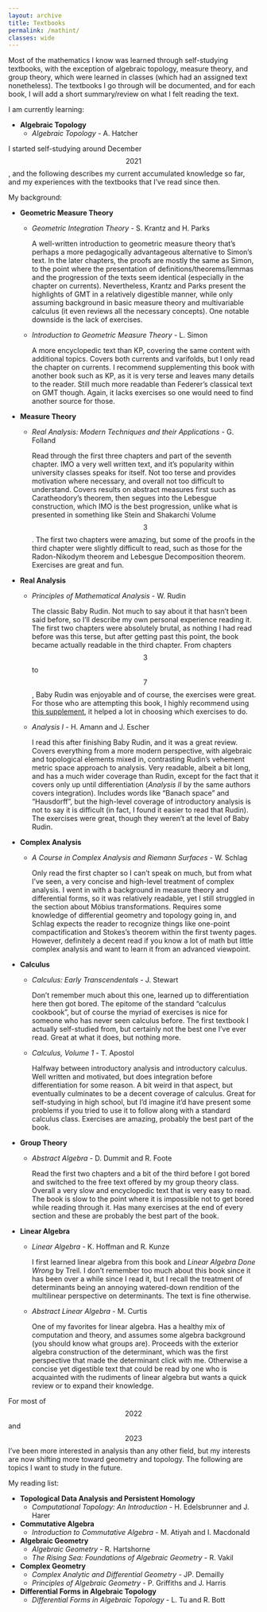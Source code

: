 ```yaml
---
layout: archive
title: Textbooks
permalink: /mathint/
classes: wide
---
```


Most of the mathematics I know was learned through self-studying textbooks, with the exception of algebraic topology, measure theory, and group theory, which were learned in classes (which had an assigned text nonetheless). The textbooks I go through will be documented, and for each book, I will add a short summary/review on what I felt reading the text. 

I am currently learning:

- **Algebraic Topology**
    - *Algebraic Topology* - A. Hatcher

I started self-studying around December $$2021$$, and the following describes my current accumulated knowledge so far, and my experiences with the textbooks that I’ve read since then.

My background:

- **Geometric Measure Theory**
    - *Geometric Integration Theory* - S. Krantz and H. Parks
        
        A well-written introduction to geometric measure theory that’s perhaps a more pedagogically advantageous alternative to Simon’s text. In the later chapters, the proofs are mostly the same as Simon, to the point where the presentation of definitions/theorems/lemmas and the progression of the texts seem identical (especially in the chapter on currents). Nevertheless, Krantz and Parks present the highlights of GMT in a relatively digestible manner, while only assuming background in basic measure theory and multivariable calculus (it even reviews all the necessary concepts). One notable downside is the lack of exercises.
        
    - *Introduction to Geometric Measure Theory* - L. Simon
        
        A more encyclopedic text than KP, covering the same content with additional topics. Covers both currents and varifolds, but I only read the chapter on currents. I recommend supplementing this book with another book such as KP, as it is very terse and leaves many details to the reader. Still much more readable than Federer’s classical text on GMT though. Again, it lacks exercises so one would need to find another source for those.
        
- **Measure Theory**
    - *Real Analysis: Modern Techniques and their Applications* - G. Folland
        
        Read through the first three chapters and part of the seventh chapter. IMO a very well written text, and it’s popularity within university classes speaks for itself. Not too terse and provides motivation where necessary, and overall not too difficult to understand. Covers results on abstract measures first such as Caratheodory’s theorem, then segues into the Lebesgue construction, which IMO is the best progression, unlike what is presented in something like Stein and Shakarchi Volume $$3$$. The first two chapters were amazing, but some of the proofs in the third chapter were slightly difficult to read, such as those for the Radon-Nikodym theorem and Lebesgue Decomposition theorem. Exercises are great and fun.
        
- **Real Analysis**
    - *Principles of Mathematical Analysis* - W. Rudin
        
        The classic Baby Rudin. Not much to say about it that hasn’t been said before, so I’ll describe my own personal experience reading it. The first two chapters were absolutely brutal, as nothing I had read before was this terse, but after getting past this point, the book became actually readable in the third chapter. From chapters $$3$$ to $$7$$, Baby Rudin was enjoyable and of course, the exercises were great. For those who are attempting this book, I highly recommend using [this supplement](https://math.berkeley.edu/~gbergman/ug.hndts/m104_Rudin_exs.pdf), it helped a lot in choosing which exercises to do.
        
    - *Analysis I* - H. Amann and J. Escher
        
        I read this after finishing Baby Rudin, and it was a great review. Covers everything from a more modern perspective, with algebraic and topological elements mixed in, contrasting Rudin’s vehement metric space approach to analysis. Very readable, albeit a bit long, and has a much wider coverage than Rudin, except for the fact that it covers only up until differentiation (*Analysis II* by the same authors covers integration). Includes words like “Banach space” and “Hausdorff”, but the high-level coverage of introductory analysis is not to say it is difficult (in fact, I found it easier to read that Rudin). The exercises were great, though they weren’t at the level of Baby Rudin.
        
- **Complex Analysis**
    - *A Course in Complex Analysis and Riemann Surfaces* - W. Schlag
        
        Only read the first chapter so I can’t speak on much, but from what I’ve seen, a very concise and high-level treatment of complex analysis. I went in with a background in measure theory and differential forms, so it was relatively readable, yet I still struggled in the section about Möbius transformations. Requires some knowledge of differential geometry and topology going in, and Schlag expects the reader to recognize things like one-point compactification and Stokes’s theorem within the first twenty pages. However, definitely a decent read if you know a lot of math but little complex analysis and want to learn it from an advanced viewpoint.
        
- **Calculus**
    - *Calculus: Early Transcendentals* - J. Stewart
        
        Don’t remember much about this one, learned up to differentiation here then got bored. The epitome of the standard “calculus cookbook”, but of course the myriad of exercises is nice for someone who has never seen calculus before. The first textbook I actually self-studied from, but certainly not the best one I’ve ever read. Great at what it does, but nothing more.
        
    - *Calculus, Volume 1* - T. Apostol
        
        Halfway between introductory analysis and introductory calculus. Well written and motivated, but does integration before differentiation for some reason. A bit weird in that aspect, but eventually culminates to be a decent coverage of calculus. Great for self-studying in high school, but I’d imagine it’d have present some problems if you tried to use it to follow along with a standard calculus class. Exercises are amazing, probably the best part of the book.
        
- **Group Theory**
    - *Abstract Algebra* - D. Dummit and R. Foote
        
        Read the first two chapters and a bit of the third before I got bored and switched to the free text offered by my group theory class. Overall a very slow and encyclopedic text that is very easy to read. The book is slow to the point where it is impossible not to get bored while reading through it. Has many exercises at the end of every section and these are probably the best part of the book.
        
- **Linear Algebra**
    - *Linear Algebra* - K. Hoffman and R. Kunze
        
        I first learned linear algebra from this book and *Linear Algebra Done Wrong* by Treil. I don’t remember too much about this book since it has been over a while since I read it, but I recall the treatment of determinants being an annoying watered-down rendition of the multilinear perspective on determinants. The text is fine otherwise.
        
    - *Abstract Linear Algebra* - M. Curtis
        
        One of my favorites for linear algebra. Has a healthy mix of computation and theory, and assumes some algebra background (you should know what groups are). Proceeds with the exterior algebra construction of the determinant, which was the first perspective that made the determinant click with me. Otherwise a concise yet digestible text that could be read by one who is acquainted with the rudiments of linear algebra but wants a quick review or to expand their knowledge.
        

For most of $$2022$$ and $$2023$$ I’ve been more interested in analysis than any other field, but my interests are now shifting more toward geometry and topology. The following are topics I want to study in the future.

My reading list:

- **Topological Data Analysis and Persistent Homology**
    - *Computational Topology: An Introduction* - H. Edelsbrunner and J. Harer
- **Commutative Algebra**
    - *Introduction to Commutative Algebra* - M. Atiyah and I. Macdonald
- **Algebraic Geometry**
    - *Algebraic Geometry* - R. Hartshorne
    - *The Rising Sea: Foundations of Algebraic Geometry* - R. Vakil
- **Complex Geometry**
    - *Complex Analytic and Differential Geometry* - JP. Demailly
    - *Principles of Algebraic Geometry* - P. Griffiths and J. Harris
- **Differential Forms in Algebraic Topology**
    - *Differential Forms in Algebraic Topology* - L. Tu and R. Bott